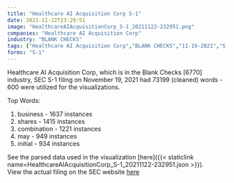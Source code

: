 ```yaml
---
title: "Healthcare AI Acquisition Corp S-1"
date: 2021-11-22T23:29:51
image: "HealthcareAIAcquisitionCorp_S-1_20211122-232951.png"
companies: "Healthcare AI Acquisition Corp"
industry: "BLANK CHECKS"
tags: ["Healthcare AI Acquisition Corp","BLANK CHECKS","11-19-2021","S-1"]
forms: "S-1"
---
```

Healthcare AI Acquisition Corp, which is in the Blank Checks [6770] industry, SEC S-1 filing on November 19, 2021 had 73199 (cleaned) words - 600 were utilized for the visualizations.

Top Words:
1. business - 1637 instances
2. shares - 1415 instances
3. combination - 1221 instances
4. may - 949 instances
5. initial - 934 instances


See the parsed data used in the visualization [here]({{< staticlink name=HealthcareAIAcquisitionCorp_S-1_20211122-232951.json >}}).  
View the actual filing on the SEC website [here](https://www.sec.gov/Archives/edgar/data/1848861/0001564590-21-057676.txt)